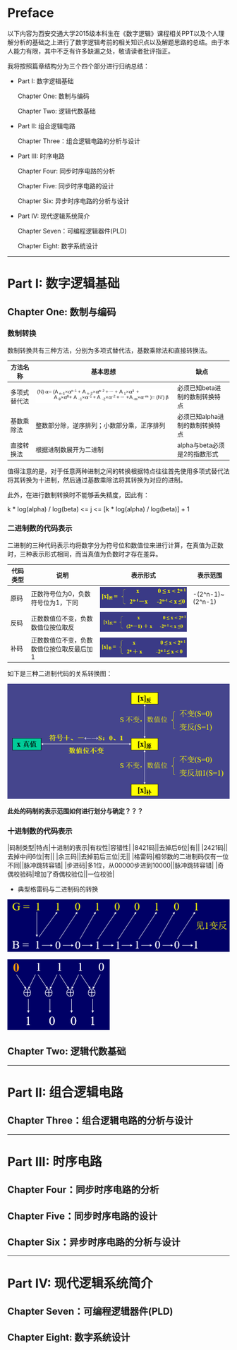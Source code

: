 # Preface
以下内容为西安交通大学2015级本科生在《数字逻辑》课程相关PPT以及个人理解分析的基础之上进行了数字逻辑考前的相关知识点以及解题思路的总结。由于本人能力有限，其中不乏有许多缺漏之处，敬请读者批评指正。

我将按照篇章结构分为三个四个部分进行归纳总结：

- Part I: 数字逻辑基础

	Chapter One: 数制与编码

	Chapter Two: 逻辑代数基础

- Part II: 组合逻辑电路

	Chapter Three：组合逻辑电路的分析与设计

- Part III: 时序电路

	Chapter Four: 同步时序电路的分析
	
	Chapter Five: 同步时序电路的设计
	
	Chapter Six: 异步时序电路的分析与设计

- Part IV: 现代逻辑系统简介

	Chapter Seven：可编程逻辑器件(PLD)
	
	Chapter Eight: 数字系统设计

-------------------------

# Part I: 数字逻辑基础
## Chapter One: 数制与编码
### 数制转换
数制转换共有三种方法，分别为多项式替代法，基数乘除法和直接转换法。

|方法名称|基本思想|缺点|
|---|---|---|
|多项式替代法|![多项式替代法进制转换](./img/多项式替代法进制转换.png)|必须已知beta进制的数制转换特点|
|基数乘除法|整数部分除，逆序排列；小数部分乘，正序排列|必须已知alpha进制的数制转换特点|
|直接转换法|根据进制数展开为二进制|alpha与beta必须是2的指数形式|

值得注意的是，对于任意两种进制之间的转换根据特点往往首先使用多项式替代法将其转换为十进制，然后通过基数乘除法将其转换为对应的进制。

此外，在进行数制转换时不能够丢失精度，因此有：

k * log(alpha) / log(beta) <= j <=  [k * log(alpha) / log(beta)] + 1

### 二进制数的代码表示
二进制的三种代码表示均将数字分为符号位和数值位来进行计算，在真值为正数时，三种表示形式相同，而当真值为负数时才存在差异。

|代码类型|说明|表示形式|表示范围|
|---|---|---|---|
|原码|正数符号位为0，负数符号位为1，下同|![](./img/原码表示.png)|-(2^n-1)~(2^n-1)|
|反码|正数数值位不变，负数数值位按位取反|![](./img/反码表示.png)||
|补码|正数数值位不变，负数数值位按位取反最后加1|![](./img/补码表示.png)||

如下是三种二进制代码的关系转换图：

![三种二进制代码关系图](./img/三种二进制代码关系图.png) 

**此处的码制的表示范围如何进行划分与确定？？？**

### 十进制数的代码表示
|码制类型|特点|十进制的表示|有权性|容错性|
|8421码||去掉后6位|有||
|2421码||去掉中间6位|有||
|余三码||去掉前后三位|无||
|格雷码|相邻数的二进制码仅有一位不同||脉冲跳转容错|
|步进码|多1位，从00000步进到10000||脉冲跳转容错|
|奇偶校验码|增加了奇偶校验位||一位校验|


- 典型格雷码与二进制码的转换 

![格雷码向二进制码的转换](./img/格雷码向二进制码的转换.png) 

![二进制码向格雷码的转换](./img/二进制码向格雷码的转换.png)

## Chapter Two: 逻辑代数基础

-------------------------
# Part II: 组合逻辑电路
## Chapter Three：组合逻辑电路的分析与设计
-------------------------
# Part III: 时序电路
## Chapter Four：同步时序电路的分析
## Chapter Five：同步时序电路的设计
## Chapter Six：异步时序电路的分析与设计
-------------------------
# Part IV: 现代逻辑系统简介
## Chapter Seven：可编程逻辑器件(PLD)
## Chapter Eight: 数字系统设计
	
